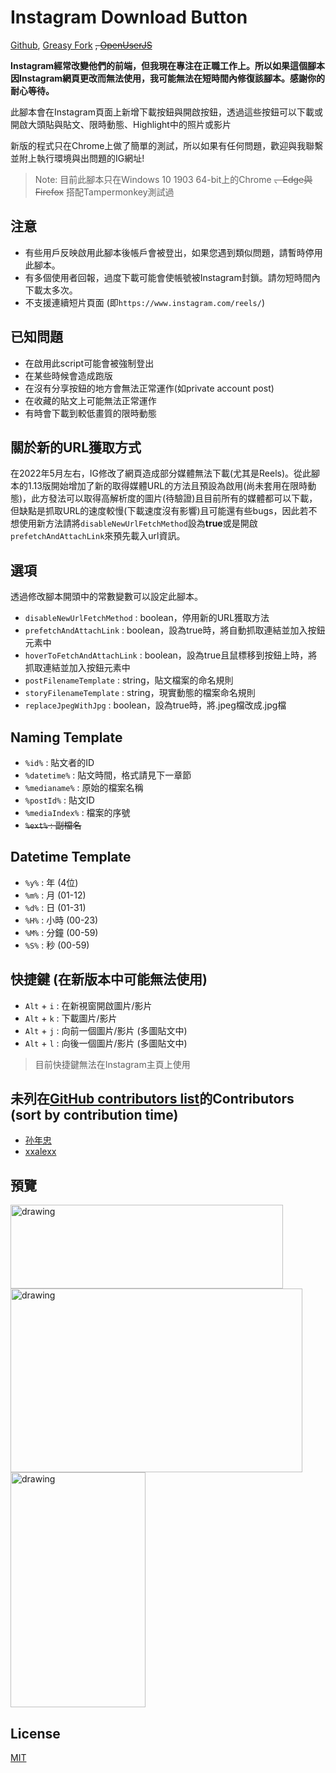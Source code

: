 # Instagram Download Button
[Github](https://github.com/y252328/Instagram_Download_Button), [Greasy Fork](https://greasyfork.org/zh-TW/scripts/406535-instagram-download-button) ~~, [OpenUserJS](https://openuserjs.org/scripts/y252328/Instagram_Download_Button)~~

**Instagram經常改變他們的前端，但我現在專注在正職工作上。所以如果這個腳本因Instagram網頁更改而無法使用，我可能無法在短時間內修復該腳本。感謝你的耐心等待。**

此腳本會在Instagram頁面上新增下載按鈕與開啟按鈕，透過這些按鈕可以下載或開啟大頭貼與貼文、限時動態、Highlight中的照片或影片

新版的程式只在Chrome上做了簡單的測試，所以如果有任何問題，歡迎與我聯繫並附上執行環境與出問題的IG網址!

> Note: 目前此腳本只在Windows 10 1903 64-bit上的Chrome ~~、Edge與Firefox~~ 搭配Tampermonkey測試過

## 注意
* 有些用戶反映啟用此腳本後帳戶會被登出，如果您遇到類似問題，請暫時停用此腳本。
* 有多個使用者回報，過度下載可能會使帳號被Instagram封鎖。請勿短時間內下載太多次。
* 不支援連續短片頁面 (即`https://www.instagram.com/reels/`)

## 已知問題
* 在啟用此script可能會被強制登出
* 在某些時候會造成跑版
* 在沒有分享按鈕的地方會無法正常運作(如private account post)
* 在收藏的貼文上可能無法正常運作
* 有時會下載到較低畫質的限時動態

## 關於新的URL獲取方式
在2022年5月左右，IG修改了網頁造成部分媒體無法下載(尤其是Reels)。從此腳本的1.13版開始增加了新的取得媒體URL的方法且預設為啟用(尚未套用在限時動態)，此方發法可以取得高解析度的圖片(待驗證)且目前所有的媒體都可以下載，但缺點是抓取URL的速度較慢(下載速度沒有影響)且可能還有些bugs，因此若不想使用新方法請將`disableNewUrlFetchMethod`設為**true**或是開啟`prefetchAndAttachLink`來預先載入url資訊。

## 選項
透過修改腳本開頭中的常數變數可以設定此腳本。
* `disableNewUrlFetchMethod` : boolean，停用新的URL獲取方法
* `prefetchAndAttachLink` : boolean，設為true時，將自動抓取連結並加入按鈕元素中
* `hoverToFetchAndAttachLink` : boolean，設為true且鼠標移到按鈕上時，將抓取連結並加入按鈕元素中
* `postFilenameTemplate` : string，貼文檔案的命名規則
* `storyFilenameTemplate` : string，現實動態的檔案命名規則
* `replaceJpegWithJpg` : boolean，設為true時，將.jpeg檔改成.jpg檔

## Naming Template
* `%id%` : 貼文者的ID
* `%datetime%` : 貼文時間，格式請見下一章節
* `%medianame%` : 原始的檔案名稱
* `%postId%` : 貼文ID
* `%mediaIndex%` : 檔案的序號
* ~~`%ext%` : 副檔名~~

## Datetime Template
* `%y%` : 年 (4位)
* `%m%` : 月 (01-12)
* `%d%` : 日 (01-31)
* `%H%` : 小時 (00-23)
* `%M%` : 分鐘 (00-59)
* `%S%` : 秒 (00-59)

## 快捷鍵 (在新版本中可能無法使用)
* `Alt` + `i` : 在新視窗開啟圖片/影片
* `Alt` + `k` : 下載圖片/影片
* `Alt` + `j` : 向前一個圖片/影片 (多圖貼文中)
* `Alt` + `l` : 向後一個圖片/影片 (多圖貼文中)

> 目前快捷鍵無法在Instagram主頁上使用

## 未列在[GitHub contributors list](https://github.com/y252328/Instagram_Download_Button/graphs/contributors)的Contributors (sort by contribution time)
* [孙年忠](https://greasyfork.org/users/829246-%E5%AD%99%E5%B9%B4%E5%BF%A0)
* [xxalexx](https://greasyfork.org/en/users/170052-xxalexx)

## 預覽
<img src="img/profile.png" alt="drawing" width="436" height="134"/>
<br/>
<img src="img/post.png" alt="drawing" width="467" height="294"/>
<br/>
<img src="img/story&highlight.png" alt="drawing" width="216" height="376"/>

## License
[MIT](https://github.com/y252328/Instagram_Download_Button/blob/master/LICENSE)